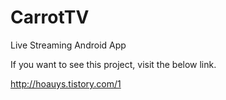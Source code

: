 # CarrotTV
Live Streaming Android App 

If you want to see this project, visit the below link.

http://hoauys.tistory.com/1
